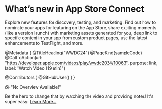 # What’s new in App Store Connect

Explore new features for discovery, testing, and marketing. Find out how to nominate your apps for featuring on the App Store, share exciting moments (like a version launch) with marketing assets generated for you, deep link to specific content in your app from custom product pages, use the latest enhancements to TestFlight, and more.

@Metadata {
   @TitleHeading("WWDC24")
   @PageKind(sampleCode)
   @CallToAction(url: "https://developer.apple.com/videos/play/wwdc2024/10063", purpose: link, label: "Watch Video (19 min)")

   @Contributors {
      @GitHubUser(<replace this with your GitHub handle>)
   }
}

😱 "No Overview Available!"

Be the hero to change that by watching the video and providing notes! It's super easy:
 [Learn More…](https://wwdcnotes.com/documentation/wwdcnotes/contributing)
